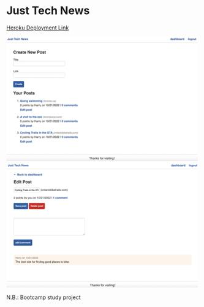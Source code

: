# Just Tech News

<a href = "https://dry-reaches-65028.herokuapp.com/">Heroku Deployment Link</a><br>

<img src="./public/images/screenshot-1.png" width="500" /><br>
<img src="./public/images/screenshot-2.png" width="500" />

N.B.: Bootcamp study project